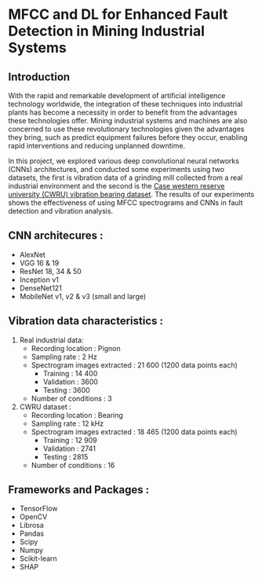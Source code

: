# MFCC and DL for Enhanced Fault Detection in Mining Industrial Systems

## Introduction

With the rapid and remarkable development of artificial intelligence technology worldwide, the integration of these techniques into industrial plants has become a necessity in order to benefit from the advantages these technologies offer. Mining industrial systems and machines are also concerned to use these revolutionary technologies given the advantages they bring, such as predict equipment failures before they occur, enabling rapid interventions and reducing unplanned downtime.

In this project, we explored various deep convolutional neural networks (CNNs) architectures, and conducted some experiments using two datasets, the first is vibration data of a grinding mill collected from a real industrial environment and the second is the [Case western reserve university (CWRU) vibration bearing dataset](https://engineering.case.edu/bearingdatacenter/download-data-file). The results of our experiments shows the effectiveness of using MFCC spectrograms and CNNs in fault detection and vibration analysis.

## CNN architecures :
* AlexNet
* VGG 16 & 19
* ResNet 18, 34 & 50
* Inception v1
* DenseNet121
* MobileNet v1, v2 & v3 (small and large)

## Vibration data characteristics :
1. Real industrial data:
   - Recording location : Pignon
   - Sampling rate : 2 Hz
   - Spectrogram images extracted : 21 600 (1200 data points each)
       - Training : 14 400
       - Validation : 3600
       - Testing : 3600
   - Number of conditions : 3
2. CWRU dataset :
   - Recording location : Bearing
   - Sampling rate : 12 kHz
   - Spectrogram images extracted : 18 465 (1200 data points each)
       - Training : 12 909
       - Validation : 2741
       - Testing : 2815
   - Number of conditions : 16

## Frameworks and Packages :
- TensorFlow
- OpenCV
- Librosa
- Pandas
- Scipy
- Numpy
- Scikit-learn
- SHAP
